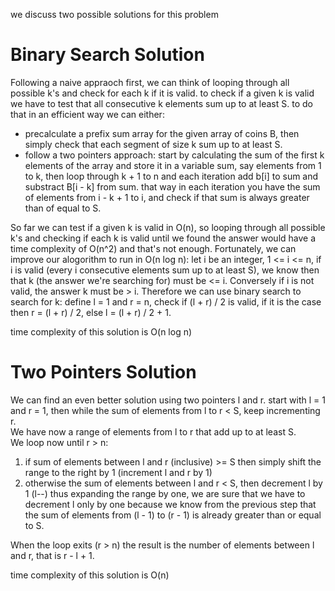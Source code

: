 we discuss two possible solutions for this problem
# Binary Search Solution
Following a naive appraoch first, we can think of looping through all possible k's and check for each k if it is valid.
to check if a given k is valid we have to test that all consecutive k elements sum up to at least S.
to do that in an efficient way we can either:
- precalculate a prefix sum array for the given array of coins B, then simply check that each segment of size k sum up to at least S.
- follow a two pointers approach: start by calculating the sum of the first k elements of the array and store it in a variable sum,
	say elements from 1 to k, then loop through k + 1 to n and each iteration add b[i] to sum and substract B[i - k] from sum.
	that way in each iteration you have the sum of elements from i - k + 1 to i, and check if that sum is always greater than of equal to S.


So far we can test if a given k is valid in O(n), so looping through all possible k's and checking if each k is valid until we found the answer
would have a time complexity of O(n^2) and that's not enough. Fortunately, we can improve our alogorithm to run in O(n log n):
let i be an integer, 1 <= i <= n, if i is valid (every i consecutive elements sum up to at least S), we know then that k (the answer we're searching for)
must be <= i.
Conversely if i is not valid, the answer k must be > i.
Therefore we can use binary search to search for k: define l = 1 and r = n, check if (l + r) / 2 is valid, if it is the case then r = (l + r) / 2,
else l = (l + r) / 2 + 1.

time complexity of this solution is O(n log n)

# Two Pointers Solution

We can find an even better solution using two pointers l and r.
start with l = 1 and r = 1, then while the sum of elements from l to r < S, keep incrementing r.<br>
We have now a range of elements from l to r that add up to at least S. <br>
We loop now until r > n:
1. if sum of elements between l and r (inclusive) >= S then simply shift the range to the right by 1 (increment l and r by 1)
2. otherwise the sum of elements between l and r < S, then decrement l by 1 (l--) thus expanding the range by one, we are sure that we have 
	to decrement l only by one because we know from the previous step that the sum of elements from (l - 1) to (r - 1) is already greater than or equal 
	to S.

When the loop exits (r > n) the result is the number of elements between l and r, that is r - l + 1.

time complexity of this solution is O(n)


